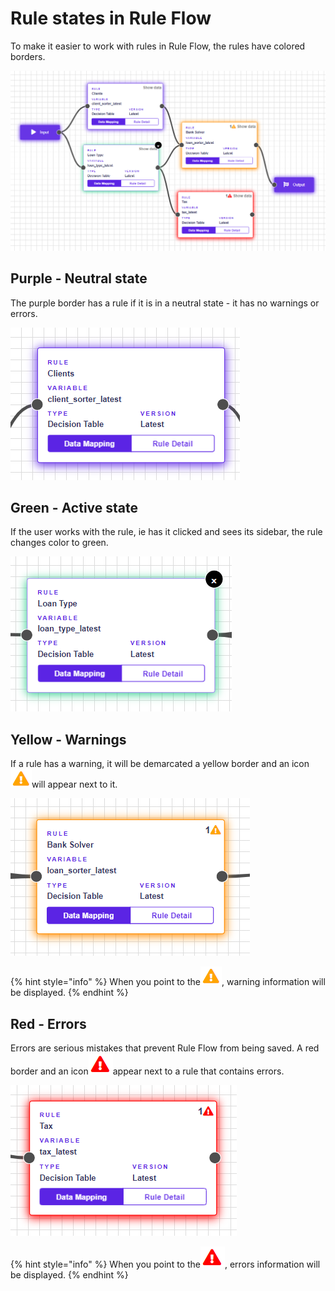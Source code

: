 # Rule states in Rule Flow

To make it easier to work with rules in Rule Flow, the rules have colored borders.

![](../.gitbook/assets/colors.png)

## Purple - Neutral state

The purple border has a rule if it is in a neutral state - it has no warnings or errors.

![](../.gitbook/assets/purplebox.png)

## Green - Active state

If the user works with the rule, ie has it clicked and sees its sidebar, the rule changes color to green.

![](../.gitbook/assets/greenbox.png)

## Yellow - Warnings

If a rule has a warning, it will be demarcated a yellow border and an icon![](../.gitbook/assets/warningerror2.png)will appear next to it.

![](../.gitbook/assets/warningbox.png)

{% hint style="info" %}
When you point to the![](../.gitbook/assets/warningerror2.png), warning information will be displayed.
{% endhint %}

## Red - Errors

Errors are serious mistakes that prevent Rule Flow from being saved. A red border and an icon![](../.gitbook/assets/erroricon.png)appear next to a rule that contains errors.

![](../.gitbook/assets/errorbox.png)

{% hint style="info" %}
When you point to the![](../.gitbook/assets/erroricon.png), errors information will be displayed.
{% endhint %}










